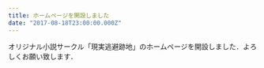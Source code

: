 ```yaml
---
title: ホームページを開設しました
date: "2017-08-18T23:00:00.000Z"
---
```

オリジナル小説サークル「現実逃避跡地」のホームページを開設しました．よろしくお願い致します．
